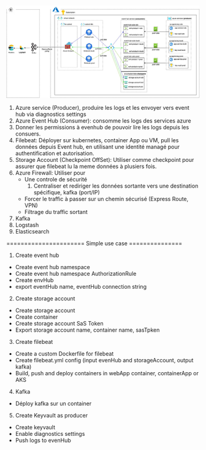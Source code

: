 ![Architecture](/images/SOC-Event%20HUB.jpg)
1. Azure service (Producer), produire les logs et les envoyer vers event hub via diagnostics settings
2. Azure Event Hub (Consumer): consomme les logs des services azure
3. Donner les permissions à evenhub de pouvoir lire les logs depuis les consuers.
3. Filebeat: Déployer sur kubernetes, container App ou VM, pull les données depuis Event hub, en utilisant une identité managé pour authentification et autorisation.
4. Storage Account (Checkpoint OffSet): Utiliser comme checkpoint pour assurer que filebeat lu la meme données à plusiers fois. 
5. Azure Firewall: Utiliser pour
    - Une controle de sécurité
        1. Centraliser et rediriger les données sortante vers une destination spécifique, kafka (port/IP)
    - Forcer le traffic à passer sur un chemin sécurisé (Express Route, VPN)
    - Filtrage du traffic sortant
6. Kafka
7. Logstash
8. Elasticsearch

====================== Simple use case ===============

1. Create event hub
- Create event hub namespace
- Create event hub namespace AuthorizationRule
- Create envHub
- export eventHub name, eventHub connection string

2. Create storage account
- Create storage account
- Create container
- Create storage account SaS Token
- Export storage account name, container name, sasTpken

3. Create filebeat
- Create a custom Dockerfile for filebeat
- Create filebeat.yml config (input evenHub and storageAccount, output kafka)
- Build, push and deploy containers in webApp container, containerApp or AKS

4. Kafka
- Déploy kafka sur un container

5. Create Keyvault as producer
- Create keyvault
- Enable diagnostics settings
- Push logs to evenHub